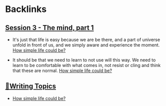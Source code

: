 
# Backlinks
## [Session 3 - The mind, part 1](<Session 3 - The mind, part 1.md>)
- It's just that life is easy because we are be there, and a part of universe unfold in front of us, and we simply aware and experience the moment. [How simple life could be?](<How simple life could be?.md>)

- It should be that we need to learn to not use will this way. We need to learn to be comfortable with what comes in, not resist or cling and think that these are normal. [How simple life could be?](<How simple life could be?.md>)

## [🧭Writing Topics](<🧭Writing Topics.md>)
- [How simple life could be?](<How simple life could be?.md>)


